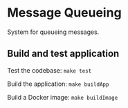 # Message Queueing

System for queueing messages.

## Build and test application

Test the codebase: `make test`

Build the application: `make buildApp`

Build a Docker image: `make buildImage`
